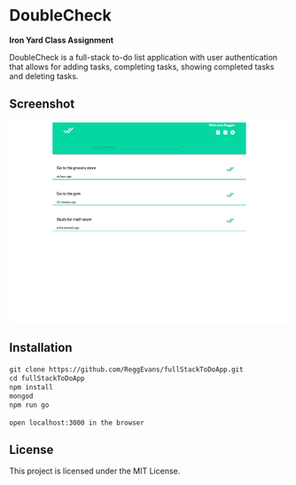 # DoubleCheck

**Iron Yard Class Assignment**

DoubleCheck is a full-stack to-do list application with user authentication that allows for adding tasks, completing tasks, showing completed tasks and deleting tasks.

## Screenshot
![DoubleCheck Screen Shot](/dist/assets/images/dbl_check_1.png)

## Installation
```
git clone https://github.com/ReggEvans/fullStackToDoApp.git
cd fullStackToDoApp
npm install
mongod
npm run go

open localhost:3000 in the browser
```

## License
This project is licensed under the MIT License.
